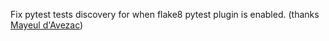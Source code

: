 Fix pytest tests discovery for when flake8 pytest plugin is enabled.
(thanks [Mayeul d'Avezac](https://github.com/mdavezac))
